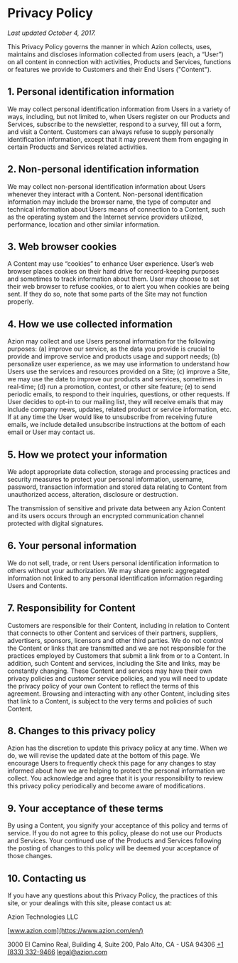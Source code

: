 # Privacy **Policy**

*Last updated October 4, 2017.*

This Privacy Policy governs the manner in which Azion collects, uses, maintains and discloses information collected from users (each, a “User”) on all content in connection with activities, Products and Services, functions or features we provide to Customers and their End Users ("Content").

## 1. Personal identification information

We may collect personal identification information from Users in a variety of ways, including, but not limited to, when Users register on our Products and Services, subscribe to the newsletter, respond to a survey, fill out a form, and visit a Content. Customers can always refuse to supply personally identification information, except that it may prevent them from engaging in certain Products and Services related activities.

## 2. Non-personal identification information

We may collect non-personal identification information about Users whenever they interact with a Content. Non-personal identification information may include the browser name, the type of computer and technical information about Users means of connection to a Content, such as the operating system and the Internet service providers utilized, performance, location and other similar information.

## 3. Web browser cookies

A Content may use “cookies” to enhance User experience. User’s web browser places cookies on their hard drive for record-keeping purposes and sometimes to track information about them. User may choose to set their web browser to refuse cookies, or to alert you when cookies are being sent. If they do so, note that some parts of the Site may not function properly.

## 4. How we use collected information

Azion may collect and use Users personal information for the following purposes: (a) improve our service, as the data you provide is crucial to provide and improve service and products usage and support needs; (b) personalize user experience, as we may use information to understand how Users use the services and resources provided on a Site; (c) improve a Site, we may use the date to improve our products and services, sometimes in real-time; (d) run a promotion, contest, or other site feature; (e) to send periodic emails, to respond to their inquiries, questions, or other requests. If User decides to opt-in to our mailing list, they will receive emails that may include company news, updates, related product or service information, etc. If at any time the User would like to unsubscribe from receiving future emails, we include detailed unsubscribe instructions at the bottom of each email or User may contact us.

## 5. How we protect your information

We adopt appropriate data collection, storage and processing practices and security measures to protect your personal information, username, password, transaction information and stored data relating to Content from unauthorized access, alteration, disclosure or destruction.

The transmission of sensitive and private data between any Azion Content and its users occurs through an encrypted communication channel protected with digital signatures.

## 6. Your personal information

We do not sell, trade, or rent Users personal identification information to others without your authorization. We may share generic aggregated information not linked to any personal identification information regarding Users and Contents.

## 7. Responsibility for Content

Customers are responsible for their Content, including in relation to Content that connects to other Content and services of their partners, suppliers, advertisers, sponsors, licensors and other third parties. We do not control the Content or links that are transmitted and we are not responsible for the practices employed by Customers that submit a link from or to a Content. In addition, such Content and services, including the Site and links, may be constantly changing. These Content and services may have their own privacy policies and customer service policies, and you will need to update the privacy policy of your own Content to reflect the terms of this agreement. Browsing and interacting with any other Content, including sites that link to a Content, is subject to the very terms and policies of such Content.

## 8. Changes to this privacy policy

Azion has the discretion to update this privacy policy at any time. When we do, we will revise the updated date at the bottom of this page. We encourage Users to frequently check this page for any changes to stay informed about how we are helping to protect the personal information we collect. You acknowledge and agree that it is your responsibility to review this privacy policy periodically and become aware of modifications.

## 9. Your acceptance of these terms

By using a Content, you signify your acceptance of this policy and terms of service. If you do not agree to this policy, please do not use our Products and Services. Your continued use of the Products and Services following the posting of changes to this policy will be deemed your acceptance of those changes.

## 10. Contacting us

If you have any questions about this Privacy Policy, the practices of this site, or your dealings with this site, please contact us at:

Azion Technologies LLC

[www.azion.com](https://www.azion.com/en/)

3000 El Camino Real, Building 4, Suite 200, Palo Alto, CA - USA 94306
[‭+1 (833) 332-9466‬](callto:‭+18333329466‬)
[legal@azion.com](mailto:legal@azion.com)
